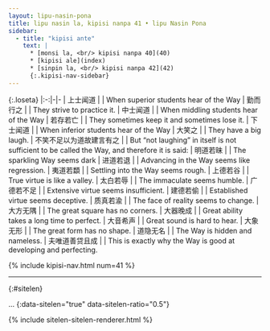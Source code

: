 ```yaml
---
layout: lipu-nasin-pona
title: lipu nasin la, kipisi nanpa 41 • lipu Nasin Pona
sidebar:
  - title: "kipisi ante"
    text: |
      * [monsi la, <br/> kipisi nanpa 40](40)
      * [kipisi ale](index)
      * [sinpin la, <br/> kipisi nanpa 42](42)
      {:.kipisi-nav-sidebar}
---
```


{:.loseta}
|:-:|-|-
| 上士闻道 |  | When superior students hear of the Way
| 勤而行之 |  | They strive to practice it.
| 中士闻道 |  | When middling students hear of the Way
| 若存若亡 |  | They sometimes keep it and sometimes lose it.
| 下士闻道 |  | When inferior students hear of the Way
| 大笑之 |  | They have a big laugh.
| 不笑不足以为道<wbr/>故建言有之 |  | But “not laughing” in itself is not sufficient to be called the Way, and therefore it is said:
| 明道若昧 |  | The sparkling Way seems dark
| 进道若退 |  | Advancing in the Way seems like regression.
| 夷道若纇 |  | Settling into the Way seems rough.
| 上德若谷 |  | True virtue is like a valley.
| 太白若辱 |  | The immaculate seems humble.
| 广德若不足 |  | Extensive virtue seems insufficient.
| 建德若偷 |  | Established virtue seems deceptive.
| 质真若渝 |  | The face of reality seems to change.
| 大方无隅 |  | The great square has no corners.
| 大器晚成 |  | Great ability takes a long time to perfect.
| 大音希声 |  | Great sound is hard to hear.
| 大象无形 |  | The great form has no shape.
| 道隐无名 |  | The Way is hidden and nameless.
| 夫唯道<wbr/>善贷且成 |  | This is exactly why the Way is good at developing and perfecting.

{% include kipisi-nav.html num=41 %}

-------
{:#sitelen}

...
{:data-sitelen="true" data-sitelen-ratio="0.5"}

{% include sitelen-sitelen-renderer.html %}
